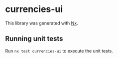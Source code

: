 # currencies-ui

This library was generated with [Nx](https://nx.dev).

## Running unit tests

Run `nx test currencies-ui` to execute the unit tests.
